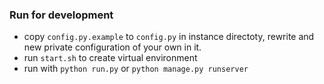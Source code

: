 ### Run for development

- copy `config.py.example` to `config.py` in instance directoty, rewrite and new private
configuration of your own in it.
- run `start.sh` to create virtual environment
- run with `python run.py` or `python manage.py runserver`
